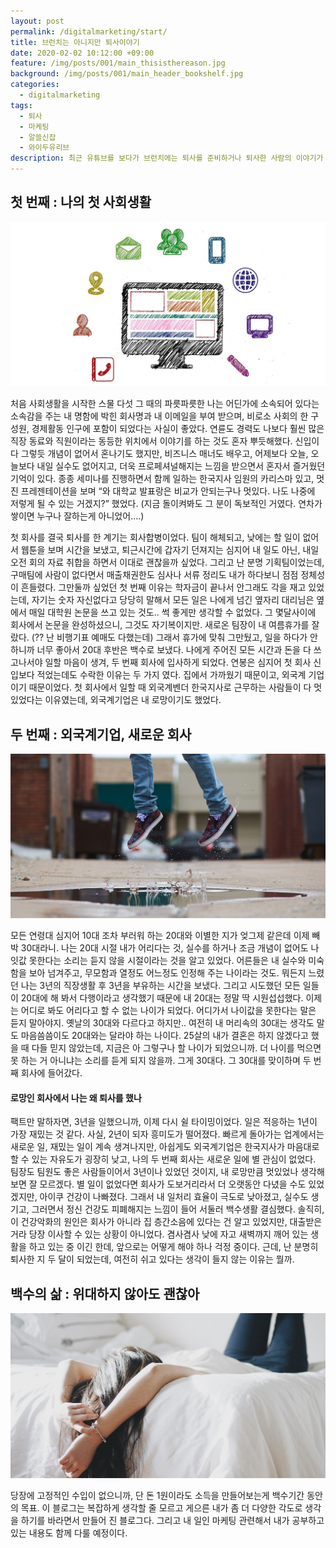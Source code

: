 ```yaml
---
layout: post
permalink: /digitalmarketing/start/
title: 브런치는 아니지만 퇴사이야기
date: 2020-02-02 10:12:00 +09:00
feature: /img/posts/001/main_thisisthereason.jpg
background: /img/posts/001/main_header_bookshelf.jpg
categories:
  - digitalmarketing
tags:
  - 퇴사
  - 마케팅
  - 알쓸신잡
  - 와이두유리브
description: 최근 유튜브를 보다가 브런치에는 퇴사를 준비하거나 퇴사한 사람의 이야기가 대부분이라는 이야기를 들었다. 내가 관심이 있어서 그렇게 보이는 거라고 생각했는데, 절대 다수로 해당 콘텐츠가 많은 것도 사실인 모양이다. 브런치는 아니지만 퇴사이야기를 해볼까 한다.
---
```


## 첫 번째 : 나의 첫 사회생활 

![이메일](/img/posts/001/email.jpg)

처음 사회생활을 시작한 스물 다섯 그 때의 파릇파릇한 나는 어딘가에 소속되어 있다는 소속감을 주는 내 명함에 박힌 회사명과 내 이메일을 부여 받으며, 비로소 사회의 한 구성원, 경제활동 인구에 포함이 되었다는 사실이 좋았다. 연륜도 경력도 나보다 훨씬 많은 직장 동료와 직원이라는 동등한 위치에서 이야기를 하는 것도 혼자 뿌듯해했다. 신입이 다 그렇듯 개념이 없어서 혼나기도 했지만, 비즈니스 매너도 배우고, 어제보다 오늘, 오늘보다 내일 실수도 없어지고, 더욱 프로페셔널해지는 느낌을 받으면서 혼자서 즐거웠던 기억이 있다. 종종 세미나를 진행하면서 함께 일하는 한국지사 임원의 카리스마 있고, 멋진 프레젠테이션을 보며 “와 대학교 발표랑은 비교가 안되는구나 멋있다. 나도 나중에 저렇게 될 수 있는 거겠지?” 했었다. (지금 돌이켜봐도 그 분이 독보적인 거였다. 연차가 쌓이면 누구나 잘하는게 아니었어....)



첫 회사를 결국 퇴사를 한 계기는 회사합병이었다. 팀이 해체되고, 낮에는 할 일이 없어서 웹툰을 보며 시간을 보냈고, 퇴근시간에 갑자기 던져지는 심지어 내 일도 아닌, 내일 오전 회의 자료 취합을 하면서 이대로 괜찮을까 싶었다. 그리고 난 분명 기획팀이었는데, 구매팀에 사람이 없다면서 매출채권한도 심사나 서류 정리도 내가 하다보니 점점 정체성이 흔들렸다. 그만둘까 싶었던 첫 번째 이유는 학자금이 끝나서 안그래도 각을 재고 있었는데, 자기는 숫자 자신없다고 당당히 말해서 모든 일은 나에게 넘긴 옆자리 대리님은 옆에서 매일 대학원 논문을 쓰고 있는 것도.. 썩 좋게만 생각할 수 없었다. 그 몇달사이에 회사에서 논문을 완성하셨으니, 그것도 자기복이지만. 새로온 팀장이 내 여름휴가를 잘랐다. (?? 난 비행기표 예매도 다했는데) 그래서 휴가에 맞춰 그만뒀고, 일을 하다가 안하니까 너무 좋아서 20대 후반은 백수로 보냈다. 나에게 주어진 모든 시간과 돈을 다 쓰고나서야 일할 마음이 생겨, 두 번째 회사에 입사하게 되었다. 연봉은 심지어 첫 회사 신입보다 적었는데도 수락한 이유는 두 가지 였다. 집에서 가까웠기 때문이고, 외국계 기업이기 때문이었다. 첫 회사에서 일할 때 외국계벤더 한국지사로 근무하는 사람들이 다 멋있었다는 이유였는데, 외국계기업은 내 로망이기도 했었다.



## 두 번째 : 외국계기업, 새로운 회사

![이메일](/img/posts/001/jump.jpg)

모든 연령대 심지어 10대 조차 부러워 하는 20대와 이별한 지가 엊그제 같은데 이제 빼박 30대라니. 나는 20대 시절 내가 어리다는 것, 실수를 하거나 조금 개념이 없어도 나잇값 못한다는 소리는 듣지 않을 시절이라는 것을 알고 있었다. 어른들은 내 실수와 미숙함을 보아 넘겨주고, 무모함과 열정도 어느정도 인정해 주는 나이라는 것도. 뭐든지 느렸던 나는 3년의 직장생활 후 3년을 부유하는 시간을 보냈다. 그리고 시도했던 모든 일들이 20대에 해 봐서 다행이라고 생각했기 때문에 내 20대는 정말 딱 시원섭섭했다. 이제는 어디로 봐도 어리다고 할 수 없는 나이가 되었다. 어디가서 나이값을 못한다는 말은 듣지 말아야지. 옛날의 30대와 다르다고 하지만.. 여전히 내 머리속의 30대는 생각도 말도 마음씀씀이도 20대와는 달라야 하는 나이다. 25살의 내가 결혼은 하지 않겠다고 했을 때 다들 믿지 않았는데, 지금은 아 그렇구나 할 나이가 되었으니까. 더 나이를 먹으면 못 하는 거 아니냐는 소리를 듣게 되지 않을까. 그게 30대다. 그 30대를 맞이하며 두 번째 회사에 들어갔다. 



#### 로망인 회사에서 나는 왜 퇴사를 했나

팩트만 말하자면, 3년을 일했으니까, 이제 다시 쉴 타이밍이었다. 일은 적응하는 1년이 가장 재밌는 것 같다. 사실, 2년이 되자 흥미도가 떨어졌다. 빠르게 돌아가는 업계에서는 새로운 일, 재밌는 일이 계속 생겨나지만, 아쉽게도 외국계기업은 한국지사가 마음대로 할 수 있는 자유도가 굉장히 낮고, 나의 두 번째 회사는 새로운 일에 별 관심이 없었다. 팀장도 팀원도 좋은 사람들이어서 3년이나 있었던 것이지, 내 로망만큼 멋있었나 생각해보면 잘 모르겠다. 별 일이 없었다면 회사가 도보거리라서 더 오랫동안 다녔을 수도 있었겠지만, 아이쿠 건강이 나빠졌다. 그래서 내 일처리 효율이 극도로 낮아졌고, 실수도 생기고, 그러면서 정신 건강도 피폐해지는 느낌이 들어 서둘러 백수생활 결심했다. 솔직히, 이 건강악화의 원인은 회사가 아니라 집 층간소음에 있다는 건 알고 있었지만, 대출받은 거라 당장 이사할 수 있는 상황이 아니었다. 겸사겸사 낮에 자고 새벽까지 깨어 있는 생활을 하고 있는 중 이긴 한데, 앞으로는 어떻게 해야 하나 걱정 중이다. 근데, 난 분명히 퇴사한 지 두 달이 되었는데, 여전히 쉬고 있다는 생각이 들지 않는 이유는 뭘까. 



## 백수의 삶 : 위대하지 않아도 괜찮아

![이메일](/img/posts/001/rest.jpg)

당장에 고정적인 수입이 없으니까, 단 돈 1원이라도 소득을 만들어보는게 백수기간 동안의 목표. 이 블로그는 복잡하게 생각할 줄 모르고 게으른 내가 좀 더 다양한 각도로 생각을 하기를 바라면서 만들어 진 블로그다. 그리고 내 일인 마케팅 관련해서 내가 공부하고 있는 내용도 함께 다룰 예정이다. 